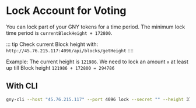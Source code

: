 # Lock Account for Voting

You can lock part of your GNY tokens for a time period. The minimum lock time period is `currentBlockHeight + 172800`.

::: tip
Check current Block height with: `http://45.76.215.117:4096/api/blocks/getHeight`
::::

Example: The current height is `121986`. We need to lock an amount `x` at least up till Block height `121986 + 172800 = 294786`

## With CLI

```bash
gny-cli --host "45.76.215.117" --port 4096 lock --secret "" --height 3728000 --amount 60000000
```
